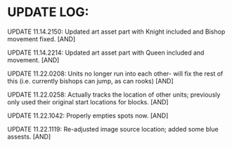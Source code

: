 # UPDATE LOG:

UPDATE 11.14.2150: Updated art asset part with Knight included and Bishop movement fixed. [AND]

UPDATE 11.14.2214: Updated art asset part with Queen included and movement. [AND]

UPDATE 11.22.0208: Units no longer run into each other- will fix the rest of this (i.e. currently bishops can jump, as can rooks) [AND]

UPDATE 11.22.0258: Actually tracks the location of other units; previously only used their original start locations for blocks. [AND]

UPDATE 11.22.1042: Properly empties spots now. [AND]

UPDATE 11.22.1119: Re-adjusted image source location; added some blue assests. [AND]
